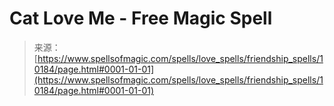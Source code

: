 <!--yml

category: 未分类

date: 2024-06-12 18:46:51

-->

# Cat Love Me - Free Magic Spell

> 来源：[https://www.spellsofmagic.com/spells/love_spells/friendship_spells/10184/page.html#0001-01-01](https://www.spellsofmagic.com/spells/love_spells/friendship_spells/10184/page.html#0001-01-01)
